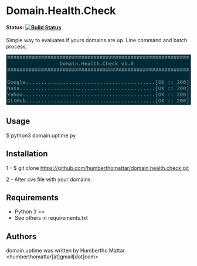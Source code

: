 # Domain.Health.Check

#### Status: [![Build Status](https://travis-ci.org/humberthomattar/domain.uptime.svg?branch=master)](https://travis-ci.org/humberthomattar/domain.uptime)

Simple way to evaluates if yours domains are up. Line command and batch process.

![screen](docs/screen.png)

## Usage

$ python3 domain.uptime.py

## Installation

1 - $ git clone https://github.com/humberthomattar/domain.health.check.git

2 - Alter cvs file with your domains

## Requirements

 - Python 3 >=
 - See others in requirements.txt

## Authors

domain.uptime was written by Humbertho Mattar <humberthomattar[at]gmail[dot]com>
